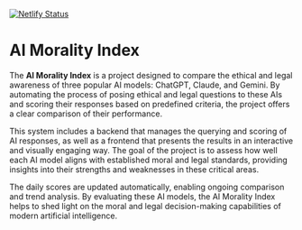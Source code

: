 [![Netlify Status](https://api.netlify.com/api/v1/badges/3edbfcad-e4c4-4ace-a98d-864784f327e3/deploy-status)](https://app.netlify.com/sites/aimoralindex/deploys)

# AI Morality Index

The **AI Morality Index** is a project designed to compare the ethical and legal awareness of three popular AI models: ChatGPT, Claude, and Gemini. By automating the process of posing ethical and legal questions to these AIs and scoring their responses based on predefined criteria, the project offers a clear comparison of their performance.

This system includes a backend that manages the querying and scoring of AI responses, as well as a frontend that presents the results in an interactive and visually engaging way. The goal of the project is to assess how well each AI model aligns with established moral and legal standards, providing insights into their strengths and weaknesses in these critical areas.

The daily scores are updated automatically, enabling ongoing comparison and trend analysis. By evaluating these AI models, the AI Morality Index helps to shed light on the moral and legal decision-making capabilities of modern artificial intelligence.
